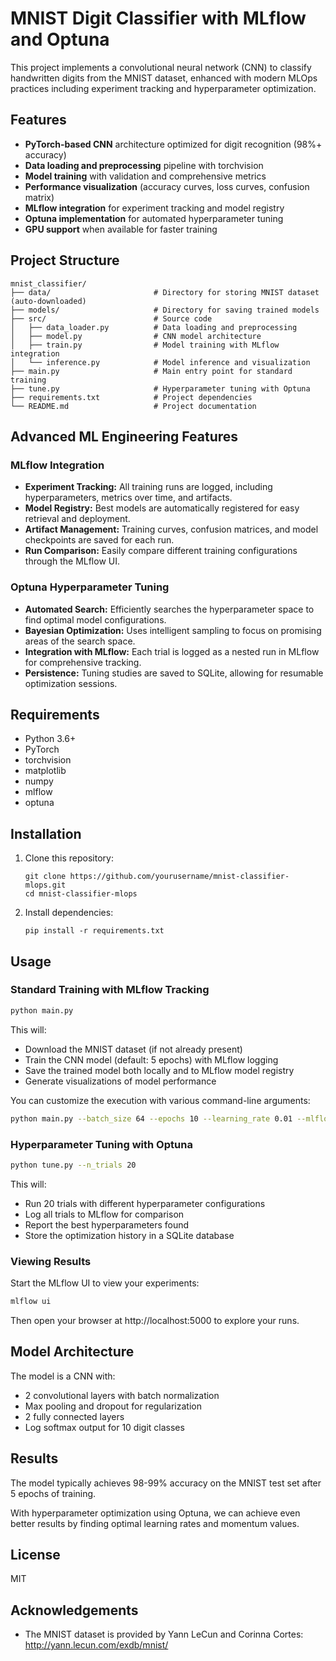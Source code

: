 # MNIST Digit Classifier with MLflow and Optuna

This project implements a convolutional neural network (CNN) to classify handwritten digits from the MNIST dataset, enhanced with modern MLOps practices including experiment tracking and hyperparameter optimization.

## Features

- **PyTorch-based CNN** architecture optimized for digit recognition (98%+ accuracy)
- **Data loading and preprocessing** pipeline with torchvision
- **Model training** with validation and comprehensive metrics
- **Performance visualization** (accuracy curves, loss curves, confusion matrix)
- **MLflow integration** for experiment tracking and model registry
- **Optuna implementation** for automated hyperparameter tuning
- **GPU support** when available for faster training

## Project Structure

```
mnist_classifier/
├── data/                       # Directory for storing MNIST dataset (auto-downloaded)
├── models/                     # Directory for saving trained models
├── src/                        # Source code
│   ├── data_loader.py          # Data loading and preprocessing
│   ├── model.py                # CNN model architecture
│   ├── train.py                # Model training with MLflow integration
│   └── inference.py            # Model inference and visualization
├── main.py                     # Main entry point for standard training
├── tune.py                     # Hyperparameter tuning with Optuna
├── requirements.txt            # Project dependencies
└── README.md                   # Project documentation
```

## Advanced ML Engineering Features

### MLflow Integration
- **Experiment Tracking:** All training runs are logged, including hyperparameters, metrics over time, and artifacts.
- **Model Registry:** Best models are automatically registered for easy retrieval and deployment.
- **Artifact Management:** Training curves, confusion matrices, and model checkpoints are saved for each run.
- **Run Comparison:** Easily compare different training configurations through the MLflow UI.

### Optuna Hyperparameter Tuning
- **Automated Search:** Efficiently searches the hyperparameter space to find optimal model configurations.
- **Bayesian Optimization:** Uses intelligent sampling to focus on promising areas of the search space.
- **Integration with MLflow:** Each trial is logged as a nested run in MLflow for comprehensive tracking.
- **Persistence:** Tuning studies are saved to SQLite, allowing for resumable optimization sessions.

## Requirements

- Python 3.6+
- PyTorch
- torchvision
- matplotlib
- numpy
- mlflow
- optuna

## Installation

1. Clone this repository:
   ```
   git clone https://github.com/yourusername/mnist-classifier-mlops.git
   cd mnist-classifier-mlops
   ```

2. Install dependencies:
   ```
   pip install -r requirements.txt
   ```

## Usage

### Standard Training with MLflow Tracking

```bash
python main.py
```

This will:
- Download the MNIST dataset (if not already present)
- Train the CNN model (default: 5 epochs) with MLflow logging
- Save the trained model both locally and to MLflow model registry
- Generate visualizations of model performance

You can customize the execution with various command-line arguments:
```bash
python main.py --batch_size 64 --epochs 10 --learning_rate 0.01 --mlflow_experiment_name "MNIST_Custom_Run"
```

### Hyperparameter Tuning with Optuna

```bash
python tune.py --n_trials 20
```

This will:
- Run 20 trials with different hyperparameter configurations
- Log all trials to MLflow for comparison
- Report the best hyperparameters found
- Store the optimization history in a SQLite database

### Viewing Results

Start the MLflow UI to view your experiments:
```bash
mlflow ui
```

Then open your browser at http://localhost:5000 to explore your runs.

## Model Architecture

The model is a CNN with:
- 2 convolutional layers with batch normalization
- Max pooling and dropout for regularization
- 2 fully connected layers
- Log softmax output for 10 digit classes

## Results

The model typically achieves 98-99% accuracy on the MNIST test set after 5 epochs of training.

With hyperparameter optimization using Optuna, we can achieve even better results by finding optimal learning rates and momentum values.

## License

MIT

## Acknowledgements

- The MNIST dataset is provided by Yann LeCun and Corinna Cortes: http://yann.lecun.com/exdb/mnist/ 